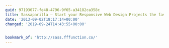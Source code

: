 ```yaml
---
guid: 97193077-fe48-4796-9f65-a34182ca358c
title: Sassaparilla – Start your Responsive Web Design Projects the fast way
date: '2013-09-02T18:17:14+00:00'
changed: '2019-09-24T14:43:55+00:00'


bookmark_of: 'http://sass.fffunction.co/'
---
```




